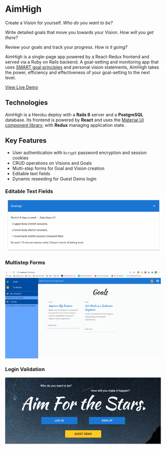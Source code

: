 # AimHigh
Create a Vision for yourself. *Who do you want to be?*

Write detailed goals that move you towards your Vision. *How will you get there?*

Review your goals and track your progress. *How is it going?*

AimHigh is a single-page app powered by a React-Redux frontend and served via a Ruby on Rails backend. A goal-setting and monitoring app that uses [SMART goal principles](https://en.wikipedia.org/wiki/SMART_criteria) and personal vision statements, AimHigh takes the power, efficiency and effectiveness of your goal-setting to the next level. 

[View Live Demo](https://aim-high.herokuapp.com/)

## Technologies
AimHigh is a Heroku deploy with a __Rails 6__ server and a __PostgreSQL__ database. Its frontend is powered by __React__ and uses the [Material UI component library](https://material-ui.com/), with __Redux__ managing application state.

## Key Features
* User authentication with ```bcrypt``` password encryption and session cookies
* CRUD operations on Visions and Goals
* Multi-step forms for Goal and Vision creation
* Editable text fields
* Dynamic reseeding for Guest Demo login

### Editable Text Fields
![Editable Text Fields](https://raw.githubusercontent.com/sonataFarm/aim-high/main/demo/editable-text-field.gif)
### Multistep Forms
![Multistep Forms](https://raw.githubusercontent.com/sonataFarm/aim-high/main/demo/multistep-form.gif)
### Login Validation
![Login Validation](https://raw.githubusercontent.com/sonataFarm/aim-high/main/demo/login-vadliation.gif)
